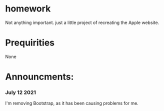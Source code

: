# homework
Not anything important. just a little project of recreating the Apple website.

# Prequirities
None

# Announcments:
### July 12 2021
I'm removing Bootstrap, as it has been causing problems for me.
